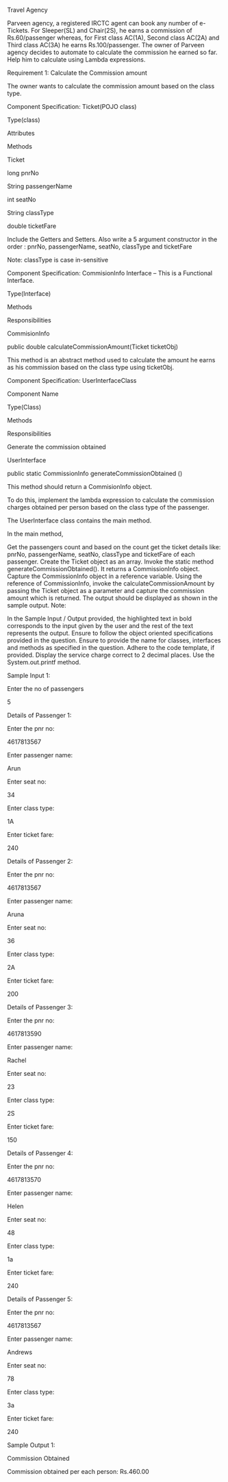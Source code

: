 Travel Agency

Parveen agency, a registered IRCTC agent can book any number of e-Tickets. For Sleeper(SL) and Chair(2S), he earns a commission of Rs.60/passenger whereas, for First class AC(1A), Second class AC(2A) and Third class AC(3A) he earns Rs.100/passenger. The owner of Parveen agency decides to automate to calculate the commission he earned so far. Help him to calculate using Lambda expressions.

Requirement 1: Calculate the Commission amount

The owner wants to calculate the commission amount based on the class type.

Component Specification: Ticket(POJO class)

Type(class)

Attributes

Methods

Ticket

long pnrNo

String passengerName

int seatNo

String classType

double ticketFare

Include the Getters and Setters. Also write a 5 argument constructor in the order : pnrNo, passengerName, seatNo, classType and ticketFare

Note: classType is case in-sensitive

Component Specification: CommisionInfo Interface – This is a Functional Interface.

Type(Interface)

Methods

Responsibilities

CommisionInfo

public double calculateCommissionAmount(Ticket ticketObj)

This method is an abstract method used to calculate the amount he earns as his commission based on the class type using ticketObj.

Component Specification: UserInterfaceClass

Component Name

Type(Class)

Methods

Responsibilities

Generate the commission obtained

UserInterface

public static CommissionInfo generateCommissionObtained ()

This method should return a CommisionInfo object.

To do this, implement the lambda expression to calculate the commission charges obtained per person based on the class type of the passenger.

The UserInterface class contains the main method.

In the main method,

Get the passengers count and based on the count get the ticket details like: pnrNo, passengerName, seatNo, classType and ticketFare of each passenger.
Create the Ticket object as an array.
Invoke the static method generateCommissionObtained(). It returns a CommissionInfo object.
Capture the CommissionInfo object in a reference variable.
Using the reference of CommissionInfo, invoke the calculateCommissionAmount by passing the Ticket object as a parameter and capture the commission amount which is returned.
The output should be displayed as shown in the sample output.
Note:

In the Sample Input / Output provided, the highlighted text in bold corresponds to the input given by the user and the rest of the text represents the output.
Ensure to follow the object oriented specifications provided in the question.
Ensure to provide the name for classes, interfaces and methods as specified in the question.
Adhere to the code template, if provided.
Display the service charge correct to 2 decimal places. Use the System.out.printf method.

Sample Input 1:

Enter the no of passengers

5

Details of Passenger 1:

Enter the pnr no:

4617813567

Enter passenger name:

Arun

Enter seat no:

34

Enter class type:

1A

Enter ticket fare:

240

Details of Passenger 2:

Enter the pnr no:

4617813567

Enter passenger name:

Aruna

Enter seat no:

36

Enter class type:

2A

Enter ticket fare:

200

Details of Passenger 3:

Enter the pnr no:

4617813590

Enter passenger name:

Rachel

Enter seat no:

23

Enter class type:

2S

Enter ticket fare:

150

Details of Passenger 4:

Enter the pnr no:

4617813570

Enter passenger name:

Helen

Enter seat no:

48

Enter class type:

1a

Enter ticket fare:

240

Details of Passenger 5:

Enter the pnr no:

4617813567

Enter passenger name:

Andrews

Enter seat no:

78

Enter class type:

3a

Enter ticket fare:

240

Sample Output 1:

Commission Obtained

Commission obtained per each person: Rs.460.00

